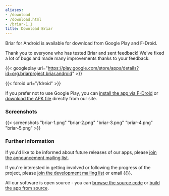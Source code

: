 ```yaml
---
aliases:
- /download
- /download.html
- /briar-1.1
title: Download Briar
---
```


Briar for Android is available for download from Google Play and F-Droid.

Thank you to everyone who has tested Briar and sent feedback! We've
fixed a lot of bugs and made many improvements thanks to your feedback.

{{< googleplay url="https://play.google.com/store/apps/details?id=org.briarproject.briar.android" >}}

{{< fdroid  url="/fdroid" >}}

If you prefer not to use Google Play, you can [install the app via
F-Droid](/fdroid) or [download the APK file](/apk) directly from
our site.

### Screenshots

{{< screenshots
    "briar-1.png"
    "briar-2.png"
    "briar-3.png"
    "briar-4.png"
    "briar-5.png"
    >}}

### Further information

If you'd like to be informed about future releases of our apps, please [join
the announcement mailing
list](https://lists.sourceforge.net/lists/listinfo/briar-announce).

If you're interested in getting involved or following the progress of
the project, please [join the development mailing
list](https://lists.sourceforge.net/lists/listinfo/briar-devel) or email
{{<contactemail>}}.

All our software is open source - you can [browse the source
code](https://code.briarproject.org/briar/briar/tree/master) or [build
the app from source](/building).

